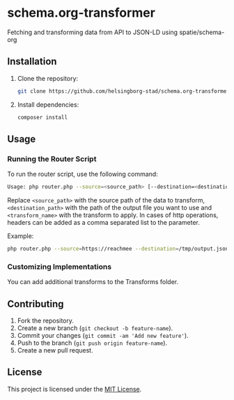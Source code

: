 # schema.org-transformer

Fetching and transforming data from API to JSON-LD using spatie/schema-org

## Installation

1. Clone the repository:

   ```bash
   git clone https://github.com/helsingborg-stad/schema.org-transformer.git
   ```

2. Install dependencies:

   ```bash
   composer install
   ```

## Usage

### Running the Router Script

To run the router script, use the following command:

```bash
Usage: php router.php --source=<source_path> [--destination=<destination_path> --transform=<jobposting> --outputformat=<json|jsonl>] --config=<config>
```

Replace `<source_path>` with the source path of the data to transform, `<destination_path>` with the path of the output file you want to use and `<transform_name>` with the transform to apply. In cases of http operations, headers can be added as a comma separated list to the <config> parameter.

Example:

```bash
php router.php --source=https://reachmee --destination=/tmp/output.json --transform=jobposting
```

### Customizing Implementations

You can add additional transforms to the Transforms folder.

## Contributing

1. Fork the repository.
2. Create a new branch (`git checkout -b feature-name`).
3. Commit your changes (`git commit -am 'Add new feature'`).
4. Push to the branch (`git push origin feature-name`).
5. Create a new pull request.

## License

This project is licensed under the [MIT License](LICENSE).
